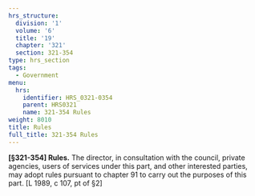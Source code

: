 ```yaml
---
hrs_structure:
  division: '1'
  volume: '6'
  title: '19'
  chapter: '321'
  section: 321-354
type: hrs_section
tags:
  - Government
menu:
  hrs:
    identifier: HRS_0321-0354
    parent: HRS0321
    name: 321-354 Rules
weight: 8010
title: Rules
full_title: 321-354 Rules
---
```

**[§321-354] Rules.** The director, in consultation with the council, private agencies, users of services under this part, and other interested parties, may adopt rules pursuant to chapter 91 to carry out the purposes of this part. [L 1989, c 107, pt of §2]
